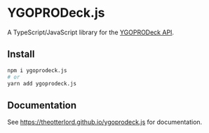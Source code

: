 # YGOPRODeck.js

A TypeScript/JavaScript library for the [YGOPRODeck API](https://db.ygoprodeck.com/api-guide).

## Install

```bash
npm i ygoprodeck.js
# or
yarn add ygoprodeck.js
```

## Documentation

See https://theotterlord.github.io/ygoprodeck.js for documentation.
